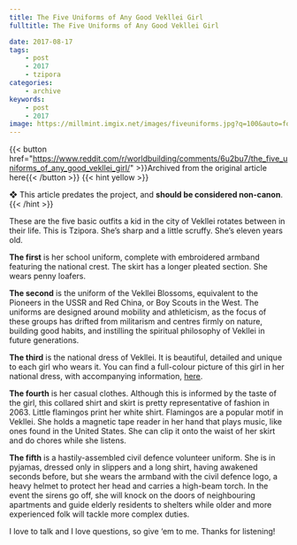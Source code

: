 ```yaml
---
title: The Five Uniforms of Any Good Vekllei Girl
fulltitle: The Five Uniforms of Any Good Vekllei Girl

date: 2017-08-17
tags:
    - post
    - 2017
    - tzipora
categories:
    - archive
keywords:
    - post
    - 2017
image: https://millmint.imgix.net/images/fiveuniforms.jpg?q=100&auto=format
---
```

{{< button href="https://www.reddit.com/r/worldbuilding/comments/6u2bu7/the_five_uniforms_of_any_good_vekllei_girl/" >}}Archived from the original article here{{< /button >}}
{{< hint yellow >}}

❖ This article predates the project, and **should be considered non-canon**.
{{< /hint >}}

These are the five basic outfits a kid in the city of Vekllei rotates between in their life. This is Tzipora. She’s sharp and a little scruffy.  She’s eleven years old.

**The first** is her school uniform, complete with embroidered armband featuring the national crest. The skirt has a longer pleated section. She wears penny loafers.

**The second** is the uniform of the Vekllei Blossoms, equivalent to the Pioneers in the USSR and Red China, or Boy Scouts in the West. The uniforms are designed around mobility and athleticism, as the focus of these groups has drifted from militarism and centres firmly on nature, building good habits, and instilling the spiritual philosophy of Vekllei in future generations.

**The third** is the national dress of Vekllei. It is beautiful, detailed and unique to each girl who wears it. You can find a full-colour picture of this girl in her national dress, with accompanying information, [here](https://www.reddit.com/r/worldbuilding/comments/6o1k7x/she_stands_in_the_harbour_in_national_dress_jets/).

**The fourth** is her casual clothes. Although this is informed by the taste of the girl, this collared shirt and skirt is pretty representative of fashion in 2063. Little flamingos print her white shirt. Flamingos are a popular motif in Vekllei. She holds a magnetic tape reader in her hand that plays music, like ones found in the United States. She can clip it onto the waist of her skirt and do chores while she listens.

**The fifth** is a hastily-assembled civil defence volunteer uniform. She is in pyjamas, dressed only in slippers and a long shirt, having awakened seconds before, but she wears the armband with the civil defence logo, a heavy helmet to protect her head and carries a high-beam torch. In the event the sirens go off, she will knock on the doors of neighbouring apartments and guide elderly residents to shelters while older and more experienced folk will tackle more complex duties.

I love to talk and I love questions, so give ‘em to me. Thanks for listening!
